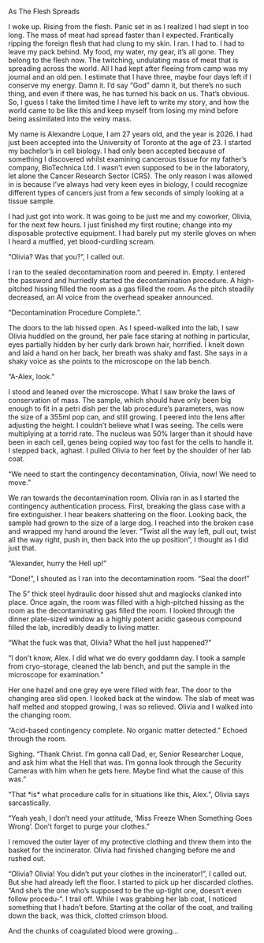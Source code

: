 As The Flesh Spreads  
  
I woke up. Rising from the flesh. Panic set in as I realized I had slept in too long. The mass of meat had spread faster than I expected. Frantically ripping the foreign flesh that had clung to my skin. I ran. I had to. I had to leave my pack behind. My food, my water, my gear, it’s all gone. They belong to the flesh now. The twitching, undulating mass of meat that is spreading across the world. All I had kept after fleeing from camp was my journal and an old pen. I estimate that I have three, maybe four days left if I conserve my energy. Damn it. I’d say “God” damn it, but there’s no such thing, and even if there was, he has turned his back on us. That’s obvious. So, I guess I take the limited time I have left to write my story, and how the world came to be like this and keep myself from losing my mind before being assimilated into the veiny mass.  
My name is Alexandre Loque, I am 27 years old, and the year is 2026. I had just been accepted into the University of Toronto at the age of 23. I started my bachelor’s in cell biology. I had only been accepted because of something I discovered whilst examining cancerous tissue for my father’s company, BioTechnica Ltd. I wasn’t even supposed to be in the laboratory, let alone the Cancer Research Sector (CRS). The only reason I was allowed in is because I’ve always had very keen eyes in biology, I could recognize different types of cancers just from a few seconds of simply looking at a tissue sample.   
I had just got into work. It was going to be just me and my coworker, Olivia, for the next few hours. I just finished my first routine; change into my disposable protective equipment. I had barely put my sterile gloves on when I heard a muffled, yet blood-curdling scream.   
“Olivia? Was that you?”, I called out.  
I ran to the sealed decontamination room and peered in. Empty. I entered the password and hurriedly started the decontamination procedure. A high-pitched hissing filled the room as a gas filled the room. As the pitch steadily decreased, an AI voice from the overhead speaker announced.  
“Decontamination Procedure Complete.”.  
The doors to the lab hissed open. As I speed-walked into the lab, I saw Olivia huddled on the ground, her pale face staring at nothing in particular, eyes partially hidden by her curly dark brown hair, horrified. I knelt down and laid a hand on her back, her breath was shaky and fast. She says in a shaky voice as she points to the microscope on the lab bench.  
“A-Alex, look.”  
I stood and leaned over the microscope. What I saw broke the laws of conservation of mass. The sample, which should have only been big enough to fit in a petri dish per the lab procedure’s parameters, was now the size of a 355ml pop can, and still growing. I peered into the lens after adjusting the height. I couldn’t believe what I was seeing. The cells were multiplying at a torrid rate. The nucleus was 50% larger than it should have been in each cell, genes being copied way too fast for the cells to handle it. I stepped back, aghast. I pulled Olivia to her feet by the shoulder of her lab coat.  
“We need to start the contingency decontamination, Olivia, now! We need to move.”  
We ran towards the decontamination room. Olivia ran in as I started the contingency authentication process. First, breaking the glass case with a fire extinguisher. I hear beakers shattering on the floor. Looking back, the sample had grown to the size of a large dog. I reached into the broken case and wrapped my hand around the lever. “Twist all the way left, pull out, twist all the way right, push in, then back into the up position”, I thought as I did just that.   
“Alexander, hurry the Hell up!”  
“Done!”, I shouted as I ran into the decontamination room. “Seal the door!”  
The 5” thick steel hydraulic door hissed shut and maglocks clanked into place. Once again, the room was filled with a high-pitched hissing as the room as the decontaminating gas filled the room. I looked through the dinner plate-sized window as a highly potent acidic gaseous compound filled the lab, incredibly deadly to living matter.  
“What the fuck was that, Olivia? What the hell just happened?”  
“I don’t know, Alex. I did what we do every goddamn day. I took a sample from cryo-storage, cleaned the lab bench, and put the sample in the microscope for examination.”  
Her one hazel and one grey eye were filled with fear. The door to the changing area slid open. I looked back at the window. The slab of meat was half melted and stopped growing, I was so relieved. Olivia and I walked into the changing room.   
“Acid-based contingency complete. No organic matter detected.” Echoed through the room.  
Sighing. “Thank Christ. I’m gonna call Dad, er, Senior Researcher Loque, and ask him what the Hell that was. I’m gonna look through the Security Cameras with him when he gets here. Maybe find what the cause of this was.”  
“That \*is\* what procedure calls for in situations like this, Alex.”, Olivia says sarcastically.  
“Yeah yeah, I don’t need your attitude, ‘Miss Freeze When Something Goes Wrong’. Don’t forget to purge your clothes.”  
I removed the outer layer of my protective clothing and threw them into the basket for the incinerator. Olivia had finished changing before me and rushed out.   
“Olivia? Olivia! You didn’t put your clothes in the incinerator!”, I called out. But she had already left the floor. I started to pick up her discarded clothes. “And she’s the one who’s supposed to be the up-tight one, doesn’t even follow procedu-“. I trail off. While I was grabbing her lab coat, I noticed something that I hadn’t before. Starting at the collar of the coat, and trailing down the back, was thick, clotted crimson blood.   
And the chunks of coagulated blood were growing…  
